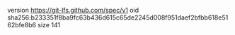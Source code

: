 version https://git-lfs.github.com/spec/v1
oid sha256:b233351f8ba9fc63b436d615c65de2245d008f951daef2bfbb618e5162bfe8b6
size 141
